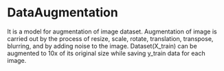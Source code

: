 # DataAugmentation
It is a model for augmentation of image dataset. Augmentation of image is carried out by the process of resize, scale, rotate, translation, transpose, blurring, and by adding noise to the image. Dataset(X_train) can be augmented to 10x of its original size while saving y_train data for each image.
